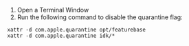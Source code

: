 1. Open a Terminal Window
2. Run the following command to disable the quarantine flag:

```
xattr -d com.apple.quarantine opt/featurebase
xattr -d com.apple.quarantine idk/*
```
